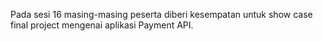 Pada sesi 16 masing-masing peserta diberi kesempatan untuk show case final project mengenai aplikasi Payment API.